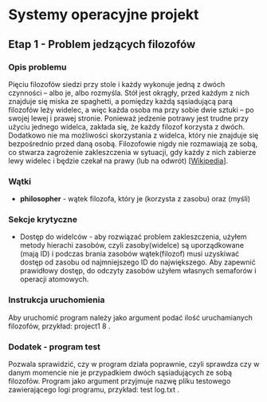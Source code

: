 # Systemy operacyjne projekt
## Etap 1 - Problem jedzących filozofów
### Opis problemu
Pięciu filozofów siedzi przy stole i każdy wykonuje jedną z dwóch czynności – albo je, albo rozmyśla. Stół jest okrągły, przed każdym z nich znajduje się miska ze spaghetti, a pomiędzy każdą sąsiadującą parą filozofów leży widelec, a więc każda osoba ma przy sobie dwie sztuki – po swojej lewej i prawej stronie. Ponieważ jedzenie potrawy jest trudne przy użyciu jednego widelca, zakłada się, że każdy filozof korzysta z dwóch. Dodatkowo nie ma możliwości skorzystania z widelca, który nie znajduje się bezpośrednio przed daną osobą. Filozofowie nigdy nie rozmawiają ze sobą, co stwarza zagrożenie zakleszczenia w sytuacji, gdy każdy z nich zabierze lewy widelec i będzie czekał na prawy (lub na odwrót) [[Wikipedia](https://pl.wikipedia.org/wiki/Problem_ucztuj%C4%85cych_filozof%C3%B3w)].
### Wątki
- **philosopher** - wątek filozofa, który je (korzysta z zasobu) oraz (myśli)
### Sekcje krytyczne
- Dostęp do widelców - aby rozwiązać problem zakleszczenia, użyłem metody hierachi zasobów, czyli zasoby(widelce) są uporządkowane (mają ID) i podczas brania zasobów wątek(filozof) musi uzyskiwać dostęp od zasobu od najmniejszego ID do największego. Aby zapewnić prawidłowy dostęp, do odczyty zasobów użyłem własnych semaforów i operacji atomowych.
### Instrukcja uruchomienia
Aby uruchomić program należy jako argument podać ilość uruchamianych filozofów, przykład: project1 8 .
### Dodatek - program test
Pozwala sprawidzić, czy w program działa poprawnie, czyli sprawdza czy w danym momencie nie je przypadkiem dwóch sąsiadujących ze sobą filozofów. Program jako argument przyjmuje nazwę pliku testowego zawierającego logi programu, przykład: test log.txt .
